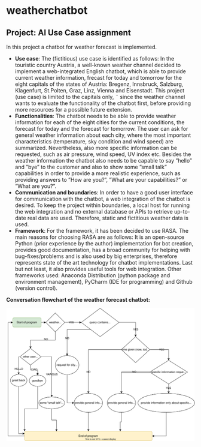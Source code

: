 # weatherchatbot
## Project: AI Use Case assignment

In this project a chatbot for weather forecast is implemented. 

- **Use case**: The (fictitious) use case is identified as follows: In the touristic country Austria, a well-known weather channel decided to implement a web-integrated English chatbot, which is able to provide current weather information, frecast for today and tomorrow for the eight capitals of the states of Austria: Bregenz, Innsbruck, Salzburg, Klagenfurt, St.Polten, Graz, Linz, Vienna and Eisenstadt. This project (use case) is limited to the capitals only, ¨
since the weather channel wants to evaluate the functionality of the chatbot first, before providing more resources for a possible future extension.
- **Functionalities**: The chatbot needs to be able to provide weather information for each of the eight cities for the current conditions, the forecast for today and the forecast for tomorrow. The user can ask for general weather information about each city, where the most important characteristics (temperature, sky condition and wind speed) are summarized. Nevertheless, also more specific information can be requested, such as air pressure, wind speed, UV index etc. Besides the weather information the chatbot also needs to be capable to say ”hello” and ”bye” to the customer and also to show some ”small talk” capabilities in order to provide a more realistic experience, such as providing answers to ”How are you?”, ”What are your capabilities?” or ”What are you?”.
- **Communication and boundaries**: In order to have a good user interface for communication with the chatbot, a web integration of the chatbot is desired. To keep the project within boundaries, a local host for running the web integration and no external database or APIs to retrieve up-to-date real data are used. Therefore, static and fictitious weather data is used.
- **Framework**: For the framework, it has been decided to use RASA. The main reasons for choosing RASA are as follows: It is an open-source Python (prior experience by the author) implementation for bot creation, provides good documentation, has a broad community for helping with bug-fixes/problems and is also used by big enterprises, therefore represents state of the art technology for chatbot implementations. Last but not least, it also provides useful tools for web integration. Other frameworks used: Anaconda Distribution (python package and environment management), PyCharm (IDE for programming) and Github (version control).

**Conversation flowchart of the weather forecast chatbot:**

![Conversation flowchart weather chatbot](Flowchart.svg)